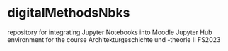 # digitalMethodsNbks
repository for integrating Jupyter Notebooks into Moodle Jupyter Hub environment for the course Architekturgeschichte und -theorie II FS2023
